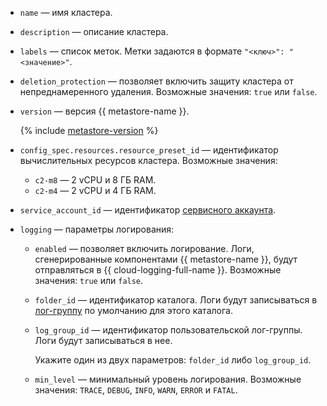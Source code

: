 * `name` — имя кластера.
* `description` — описание кластера.
* `labels` — список меток. Метки задаются в формате `"<ключ>": "<значение>"`.
* `deletion_protection` — позволяет включить защиту кластера от непреднамеренного удаления. Возможные значения: `true` или `false`.
* `version` — версия {{ metastore-name }}.

  {% include [metastore-version](metastore-version-cluster-create.md) %}

* `config_spec.resources.resource_preset_id` — идентификатор вычислительных ресурсов кластера. Возможные значения:
  * `c2-m8` — 2 vCPU и 8 ГБ RAM.
  * `c2-m4` — 2 vCPU и 4 ГБ RAM.
* `service_account_id` — идентификатор [сервисного аккаунта](../../iam/concepts/users/service-accounts.md).
* `logging` — параметры логирования:

  * `enabled` — позволяет включить логирование. Логи, сгенерированные компонентами {{ metastore-name }}, будут отправляться в {{ cloud-logging-full-name }}. Возможные значения: `true` или `false`.
  * `folder_id` — идентификатор каталога. Логи будут записываться в [лог-группу](../../logging/concepts/log-group.md) по умолчанию для этого каталога.
  * `log_group_id` — идентификатор пользовательской лог-группы. Логи будут записываться в нее.

      Укажите один из двух параметров: `folder_id` либо `log_group_id`.

  * `min_level` — минимальный уровень логирования. Возможные значения: `TRACE`, `DEBUG`, `INFO`, `WARN`, `ERROR` и `FATAL`.